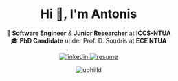 <h1 align="center">Hi 👋, I'm Antonis</h1>
  
<p align="center">
  🔭 <b>Software Engineer</b> & <b>Junior Researcher</b> at <b>ICCS-NTUA</b>
  <br>
  🎓 <b>PhD Candidate</b> under Prof. D. Soudris at <b>ECE NTUA</b>
  </p>

<p align="center">
  <a href="https://linkedin.com/in/akarteris" target="_blank" rel="noreferrer"> <img src="https://img.shields.io/badge/LinkedIn-blue?style=flat&logo=linkedin" alt="linkedin" /> </a>
  <a href="https://github.com/UphillD/UphillD/raw/main/CV_aKarteris.pdf" target="_blank" rel="noreferrer"> <img src="https://img.shields.io/badge/Resume-brightgreen?style=flat&logo=googlekeep&logoColor=white" alt="resume" /> </a>
</p>

<p align="center">
   <img src="https://github-readme-stats.vercel.app/api/top-langs?username=uphilld&show_icons=true&locale=en&layout=compact&langs_count=6&hide=javascript&theme=tokyonight&hide_title=true" alt="uphilld" />
</p>

